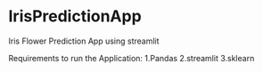# IrisPredictionApp
Iris Flower Prediction App using streamlit

Requirements to run the Application:
1.Pandas
2.streamlit
3.sklearn
